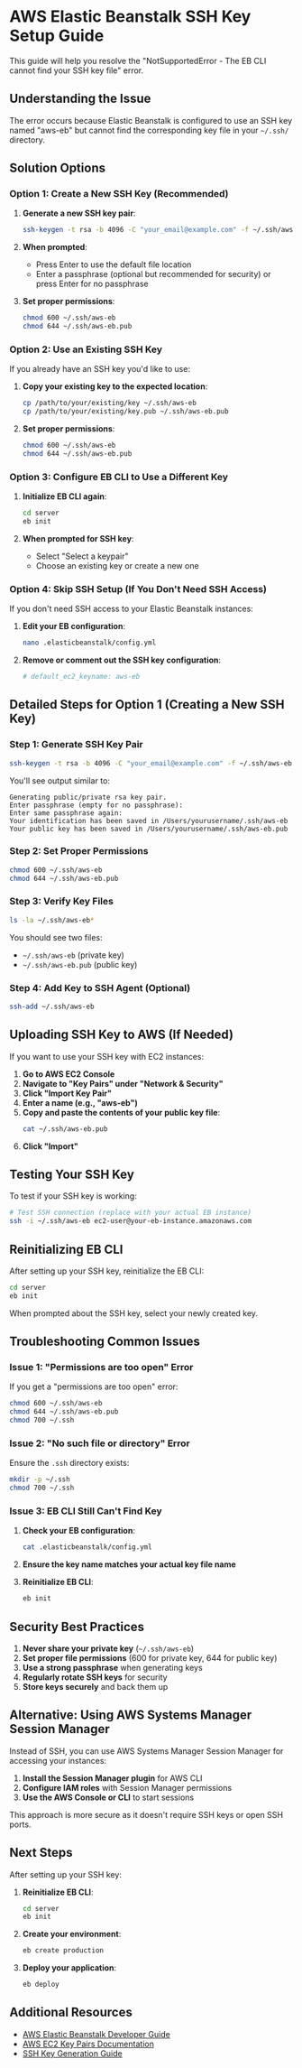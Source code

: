 # AWS Elastic Beanstalk SSH Key Setup Guide

This guide will help you resolve the "NotSupportedError - The EB CLI cannot find your SSH key file" error.

## Understanding the Issue

The error occurs because Elastic Beanstalk is configured to use an SSH key named "aws-eb" but cannot find the corresponding key file in your `~/.ssh/` directory.

## Solution Options

### Option 1: Create a New SSH Key (Recommended)

1. **Generate a new SSH key pair**:
   ```bash
   ssh-keygen -t rsa -b 4096 -C "your_email@example.com" -f ~/.ssh/aws-eb
   ```

2. **When prompted**:
   - Press Enter to use the default file location
   - Enter a passphrase (optional but recommended for security) or press Enter for no passphrase

3. **Set proper permissions**:
   ```bash
   chmod 600 ~/.ssh/aws-eb
   chmod 644 ~/.ssh/aws-eb.pub
   ```

### Option 2: Use an Existing SSH Key

If you already have an SSH key you'd like to use:

1. **Copy your existing key to the expected location**:
   ```bash
   cp /path/to/your/existing/key ~/.ssh/aws-eb
   cp /path/to/your/existing/key.pub ~/.ssh/aws-eb.pub
   ```

2. **Set proper permissions**:
   ```bash
   chmod 600 ~/.ssh/aws-eb
   chmod 644 ~/.ssh/aws-eb.pub
   ```

### Option 3: Configure EB CLI to Use a Different Key

1. **Initialize EB CLI again**:
   ```bash
   cd server
   eb init
   ```

2. **When prompted for SSH key**:
   - Select "Select a keypair"
   - Choose an existing key or create a new one

### Option 4: Skip SSH Setup (If You Don't Need SSH Access)

If you don't need SSH access to your Elastic Beanstalk instances:

1. **Edit your EB configuration**:
   ```bash
   nano .elasticbeanstalk/config.yml
   ```

2. **Remove or comment out the SSH key configuration**:
   ```yaml
   # default_ec2_keyname: aws-eb
   ```

## Detailed Steps for Option 1 (Creating a New SSH Key)

### Step 1: Generate SSH Key Pair

```bash
ssh-keygen -t rsa -b 4096 -C "your_email@example.com" -f ~/.ssh/aws-eb
```

You'll see output similar to:
```
Generating public/private rsa key pair.
Enter passphrase (empty for no passphrase): 
Enter same passphrase again: 
Your identification has been saved in /Users/yourusername/.ssh/aws-eb
Your public key has been saved in /Users/yourusername/.ssh/aws-eb.pub
```

### Step 2: Set Proper Permissions

```bash
chmod 600 ~/.ssh/aws-eb
chmod 644 ~/.ssh/aws-eb.pub
```

### Step 3: Verify Key Files

```bash
ls -la ~/.ssh/aws-eb*
```

You should see two files:
- `~/.ssh/aws-eb` (private key)
- `~/.ssh/aws-eb.pub` (public key)

### Step 4: Add Key to SSH Agent (Optional)

```bash
ssh-add ~/.ssh/aws-eb
```

## Uploading SSH Key to AWS (If Needed)

If you want to use your SSH key with EC2 instances:

1. **Go to AWS EC2 Console**
2. **Navigate to "Key Pairs" under "Network & Security"**
3. **Click "Import Key Pair"**
4. **Enter a name (e.g., "aws-eb")**
5. **Copy and paste the contents of your public key file**:
   ```bash
   cat ~/.ssh/aws-eb.pub
   ```
6. **Click "Import"**

## Testing Your SSH Key

To test if your SSH key is working:

```bash
# Test SSH connection (replace with your actual EB instance)
ssh -i ~/.ssh/aws-eb ec2-user@your-eb-instance.amazonaws.com
```

## Reinitializing EB CLI

After setting up your SSH key, reinitialize the EB CLI:

```bash
cd server
eb init
```

When prompted about the SSH key, select your newly created key.

## Troubleshooting Common Issues

### Issue 1: "Permissions are too open" Error

If you get a "permissions are too open" error:

```bash
chmod 600 ~/.ssh/aws-eb
chmod 644 ~/.ssh/aws-eb.pub
chmod 700 ~/.ssh
```

### Issue 2: "No such file or directory" Error

Ensure the `.ssh` directory exists:

```bash
mkdir -p ~/.ssh
chmod 700 ~/.ssh
```

### Issue 3: EB CLI Still Can't Find Key

1. **Check your EB configuration**:
   ```bash
   cat .elasticbeanstalk/config.yml
   ```

2. **Ensure the key name matches your actual key file name**

3. **Reinitialize EB CLI**:
   ```bash
   eb init
   ```

## Security Best Practices

1. **Never share your private key** (`~/.ssh/aws-eb`)
2. **Set proper file permissions** (600 for private key, 644 for public key)
3. **Use a strong passphrase** when generating keys
4. **Regularly rotate SSH keys** for security
5. **Store keys securely** and back them up

## Alternative: Using AWS Systems Manager Session Manager

Instead of SSH, you can use AWS Systems Manager Session Manager for accessing your instances:

1. **Install the Session Manager plugin** for AWS CLI
2. **Configure IAM roles** with Session Manager permissions
3. **Use the AWS Console or CLI** to start sessions

This approach is more secure as it doesn't require SSH keys or open SSH ports.

## Next Steps

After setting up your SSH key:

1. **Reinitialize EB CLI**:
   ```bash
   cd server
   eb init
   ```

2. **Create your environment**:
   ```bash
   eb create production
   ```

3. **Deploy your application**:
   ```bash
   eb deploy
   ```

## Additional Resources

- [AWS Elastic Beanstalk Developer Guide](https://docs.aws.amazon.com/elasticbeanstalk/latest/dg/Welcome.html)
- [AWS EC2 Key Pairs Documentation](https://docs.aws.amazon.com/AWSEC2/latest/UserGuide/ec2-key-pairs.html)
- [SSH Key Generation Guide](https://www.ssh.com/ssh/keygen/)